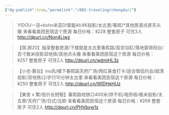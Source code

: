 ```yaml
---
{"dg-publish":true,"permalink":"/002-traveling/chengdu//"}
---
```


> YIDOU一豆•boho米亚D/智能AI/4K投影/太古里/春熙/*其他房源点房东头像 来看看美团民宿这个房源 每日价格：¥228 整套房子 可住3人   http://dpurl.cn/Non4Ljwz

>【宿.颜20】独享整套房源/下楼就是太古里春熙路/高空浴缸/落地窗带阳台/百寸极米投影双地铁/其他点头像 来看看美团民宿这个房源 每日价格：¥257 整套房子 可住2人  http://dpurl.cn/wdmiHL3z

>【小也·慕白】ins风/楼下春熙路天府广场/网红美食打卡/适合情侣约会/超清投影/双地铁口/步行10分钟太古里 来看看美团民宿这个房源 每日价格：¥250 整套房子 可住2人  http://dpurl.cn/WIDHeHUz

>【東舍 x 繁/低价长短租】春熙路地铁口400米/烘干机/电热毯/极米投影/太古里/天府广场/日式/北欧 来看看美团民宿这个房源 每日价格：¥268 整套房子 可住2人  http://dpurl.cn/PHVbyw1z